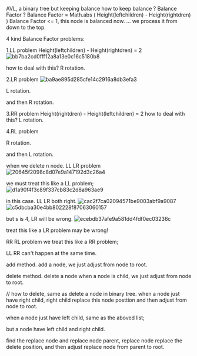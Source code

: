 AVL, a binary tree but keeping balance
how to keep balance ?
Balance Factor ?
Balance Factor = Math.abs ( Height(leftchildren) - Height(rightdren) )
Balance Factor <= 1,  this node is balanced now.
... we process it from down to the top.


4 kind Balance Factor problems:

1.LL problem  Height(leftchildren) - Height(rightdren) = 2
![bb7ba2cd0fff12a8a13e0c16c5180b8](https://user-images.githubusercontent.com/24481784/163669644-992d1323-9f85-42b0-83f5-bf566db59438.png)

how to deal with this?
R rotation.



2.LR problem
![ba9ae895d285cfe14c2916a8db3efa3](https://user-images.githubusercontent.com/24481784/163669651-e1c195a9-9359-4d11-8353-932f53386333.png)

L rotation.

and then R rotation.


3.RR problem  Height(rightdren) - Height(leftchildren) = 2
how to deal with this?
L rotation.

4.RL problem

R rotation.

and then L rotation.

when we delete n node.
LL LR problem
![20645f2098c8d07e9a147192d3c26a4](https://user-images.githubusercontent.com/24481784/163670037-49d44f30-72b0-4ada-b5a8-545df8fcca9c.png)

we must treat this like a LL problem;
![d1a90f4f3c89f337cb83c2d8a963ae9](https://user-images.githubusercontent.com/24481784/163670169-c7e9860c-1009-469f-a37a-fb7511ddc38a.png)


in this case. LL LR both right.
![cac2f7ca02094571be9003abf9a9087](https://user-images.githubusercontent.com/24481784/163670439-6629cbc2-7a3c-44e7-89ba-e7b807c5bcb6.png)
![c5dbcba30e4bb802228f87063060157](https://user-images.githubusercontent.com/24481784/163670445-dbe8ba7a-1ae4-4c2b-80e5-fdf1539c84c1.png)

but s is 4, LR will be wrong.
![ecebdb37afe9a581dd4fdf0ec03236c](https://user-images.githubusercontent.com/24481784/163670531-7b98e48b-4473-441c-b880-0d492ce2b778.png)


treat this like a LR problem may be wrong!



RR RL  problem
we treat this like a RR problem;

LL RR can't happen at the same time.


add method. add a node, we just adjust from node to root.


delete method. delete a node 
when a node is child, we just adjust from node to root.

// how to delete, same as delete a node in binary tree.
when a node just have right child, right child replace this node posttion and then adjust from node to root.

when a node just have left child, same as the aboved list;

but a node have left child and right child.

find the replace node and  replace node parent, replace node replace the delete position, and then adjust replace node from parent to root.




